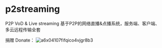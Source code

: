 # p2streaming
P2P VoD &amp;  Live streaming
基于P2P的网络直播&点播系统，服务端、客户端、多云远程传输全套

捐赠 Donate：
![a6x04107fifqico4vjgr8b3](https://user-images.githubusercontent.com/5436136/146868391-0775f2d3-a1ad-40b5-b141-cd2258dc54d5.png)
